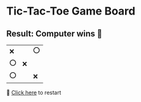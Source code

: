 # Tic-Tac-Toe Game Board
## Result: Computer wins 🤖
|   |   |   |
|---|---|---|
|❌ |  |⭕ |
|⭕ |❌ |  |
|⭕ |  |❌ |

🔄 [Click here](EEEEEEEEE.md) to restart